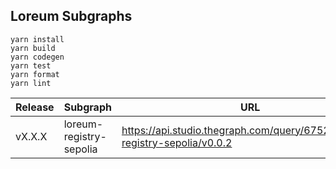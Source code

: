 ## Loreum Subgraphs


```
yarn install
yarn build
yarn codegen
yarn test
yarn format
yarn lint
```

| Release   | Subgraph                  | URL                                                                        |
| --------- | ------------------------- | ---------------------------------------------------------------------------|
| vX.X.X    | loreum-registry-sepolia   | https://api.studio.thegraph.com/query/67520/loreum-registry-sepolia/v0.0.2 |
